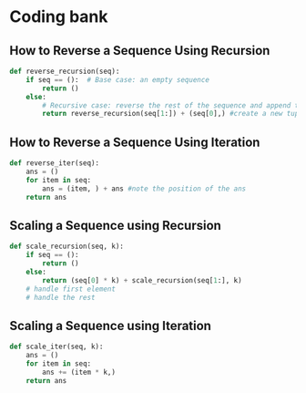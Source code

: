 # Coding bank

## How to Reverse a Sequence Using Recursion

```python
def reverse_recursion(seq):
    if seq == ():  # Base case: an empty sequence
        return ()
    else:
        # Recursive case: reverse the rest of the sequence and append the first element
        return reverse_recursion(seq[1:]) + (seq[0],) #create a new tuple
```

## How to Reverse a Sequence Using Iteration

```python
def reverse_iter(seq):
    ans = ()
    for item in seq:
        ans = (item, ) + ans #note the position of the ans
    return ans 
```

## Scaling a Sequence using Recursion

```python
def scale_recursion(seq, k):
    if seq == ():
        return ()
    else:
        return (seq[0] * k) + scale_recursion(seq[1:], k)
    # handle first element
    # handle the rest
```
## Scaling a Sequence using Iteration

```python
def scale_iter(seq, k):
    ans = ()
    for item in seq:
        ans += (item * k,)
    return ans
```

